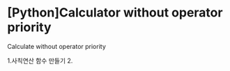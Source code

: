 # [Python]Calculator without operator priority
Calculate without operator priority

1.사칙연산 함수 만들기
2.
